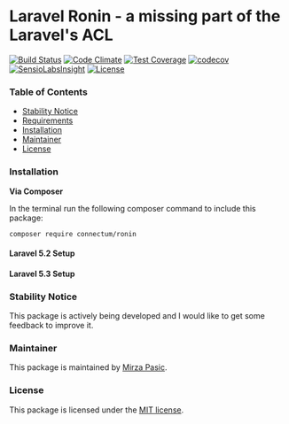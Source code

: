 # Laravel Ronin - a missing part of the Laravel's ACL

[![Build Status](https://travis-ci.org/connectum/ronin.svg?branch=master)](https://travis-ci.org/connectum/ronin)
[![Code Climate](https://codeclimate.com/github/connectum/ronin/badges/gpa.svg)](https://codeclimate.com/github/connectum/ronin)
[![Test Coverage](https://codeclimate.com/github/connectum/ronin/badges/coverage.svg)](https://codeclimate.com/github/connectum/ronin/coverage)
[![codecov](https://codecov.io/gh/connectum/ronin/branch/master/graph/badge.svg)](https://codecov.io/gh/connectum/ronin)
[![SensioLabsInsight](https://img.shields.io/sensiolabs/i/9bcc0245-b643-487f-9915-cb471cc590eb.svg?style=flat)](https://insight.sensiolabs.com/projects/9bcc0245-b643-487f-9915-cb471cc590eb)
[![License](http://img.shields.io/badge/license-MIT-brightgreen.svg)](https://tldrlegal.com/license/mit-license)


### Table of Contents

- [Stability Notice](#stability-notice)
- [Requirements](#requirements)
- [Installation](#installation)
- [Maintainer](#maintainer)
- [License](#license)

### Installation

**Via Composer**

In the terminal run the following composer command to include this package:

```shell
composer require connectum/ronin
```

#### Laravel 5.2 Setup

#### Laravel 5.3 Setup

### Stability Notice

This package is actively being developed and I would like to get some feedback to improve it. 

### Maintainer

This package is maintained by [Mirza Pasic](http://bosnadev.com).

### License

This package is licensed under the [MIT license](https://github.com/connectum/ronin/blob/master/LICENSE).
